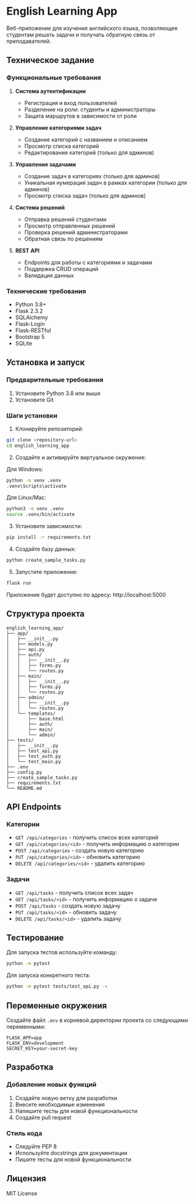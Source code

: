 # English Learning App

Веб-приложение для изучения английского языка, позволяющее студентам решать задачи и получать обратную связь от преподавателей.

## Техническое задание

### Функциональные требования

1. **Система аутентификации**
   - Регистрация и вход пользователей
   - Разделение на роли: студенты и администраторы
   - Защита маршрутов в зависимости от роли

2. **Управление категориями задач**
   - Создание категорий с названием и описанием
   - Просмотр списка категорий
   - Редактирование категорий (только для админов)

3. **Управление задачами** 
   - Создание задач в категориях (только для админов)
   - Уникальная нумерация задач в рамках категории (только для админов)
   - Просмотр списка задач (только для админов)

4. **Система решений**
   - Отправка решений студентами
   - Просмотр отправленных решений
   - Проверка решений администраторами
   - Обратная связь по решениям

5. **REST API**
   - Endpoints для работы с категориями и задачами
   - Поддержка CRUD операций
   - Валидация данных

### Технические требования

- Python 3.8+
- Flask 2.3.2
- SQLAlchemy
- Flask-Login
- Flask-RESTful
- Bootstrap 5
- SQLite

## Установка и запуск

### Предварительные требования

1. Установите Python 3.8 или выше
2. Установите Git

### Шаги установки

1. Клонируйте репозиторий:
```bash
git clone <repository-url>
cd english_learning_app
```

2. Создайте и активируйте виртуальное окружение:

Для Windows:
```bash
python -m venv .venv
.venv\Scripts\activate
```

Для Linux/Mac:
```bash
python3 -m venv .venv
source .venv/bin/activate
```

3. Установите зависимости:
```bash
pip install -r requirements.txt
```

4. Создайте базу данных:
```bash
python create_sample_tasks.py
```

5. Запустите приложение:
```bash
flask run
```

Приложение будет доступно по адресу: http://localhost:5000

## Структура проекта

```
english_learning_app/
├── app/
│   ├── __init__.py
│   ├── models.py
│   ├── api.py
│   ├── auth/
│   │   ├── __init__.py
│   │   ├── forms.py
│   │   └── routes.py
│   ├── main/
│   │   ├── __init__.py
│   │   ├── forms.py
│   │   └── routes.py
│   ├── admin/
│   │   ├── __init__.py
│   │   └── routes.py
│   └── templates/
│       ├── base.html
│       ├── auth/
│       ├── main/
│       └── admin/
├── tests/
│   ├── __init__.py
│   ├── test_api.py
│   ├── test_auth.py
│   └── test_main.py
├── .env
├── config.py
├── create_sample_tasks.py
├── requirements.txt
└── README.md
```

## API Endpoints

### Категории

- `GET /api/categories` - получить список всех категорий
- `GET /api/categories/<id>` - получить информацию о категории
- `POST /api/categories` - создать новую категорию
- `PUT /api/categories/<id>` - обновить категорию
- `DELETE /api/categories/<id>` - удалить категорию

### Задачи

- `GET /api/tasks` - получить список всех задач
- `GET /api/tasks/<id>` - получить информацию о задаче
- `POST /api/tasks` - создать новую задачу
- `PUT /api/tasks/<id>` - обновить задачу
- `DELETE /api/tasks/<id>` - удалить задачу

## Тестирование

Для запуска тестов используйте команду:
```bash
python -m pytest
```

Для запуска конкретного теста:
```bash
python -m pytest tests/test_api.py -v
```

## Переменные окружения

Создайте файл `.env` в корневой директории проекта со следующими переменными:

```
FLASK_APP=app
FLASK_ENV=development
SECRET_KEY=your-secret-key
```

## Разработка

### Добавление новых функций

1. Создайте новую ветку для разработки
2. Внесите необходимые изменения
3. Напишите тесты для новой функциональности
4. Создайте pull request

### Стиль кода

- Следуйте PEP 8
- Используйте docstrings для документации
- Пишите тесты для новой функциональности

## Лицензия

MIT License 
